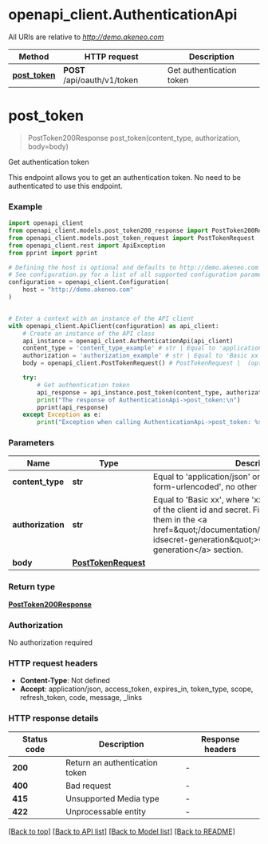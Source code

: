 # openapi_client.AuthenticationApi

All URIs are relative to *http://demo.akeneo.com*

Method | HTTP request | Description
------------- | ------------- | -------------
[**post_token**](AuthenticationApi.md#post_token) | **POST** /api/oauth/v1/token | Get authentication token


# **post_token**
> PostToken200Response post_token(content_type, authorization, body=body)

Get authentication token

This endpoint allows you to get an authentication token. No need to be authenticated to use this endpoint.

### Example


```python
import openapi_client
from openapi_client.models.post_token200_response import PostToken200Response
from openapi_client.models.post_token_request import PostTokenRequest
from openapi_client.rest import ApiException
from pprint import pprint

# Defining the host is optional and defaults to http://demo.akeneo.com
# See configuration.py for a list of all supported configuration parameters.
configuration = openapi_client.Configuration(
    host = "http://demo.akeneo.com"
)


# Enter a context with an instance of the API client
with openapi_client.ApiClient(configuration) as api_client:
    # Create an instance of the API class
    api_instance = openapi_client.AuthenticationApi(api_client)
    content_type = 'content_type_example' # str | Equal to 'application/json' or 'application/x-www-form-urlencoded', no other value allowed
    authorization = 'authorization_example' # str | Equal to 'Basic xx', where 'xx' is the base 64 encoding of the client id and secret. Find out how to generate them in the <a href=\"/documentation/authentication.html#client-idsecret-generation\">Client ID/secret generation</a> section.
    body = openapi_client.PostTokenRequest() # PostTokenRequest |  (optional)

    try:
        # Get authentication token
        api_response = api_instance.post_token(content_type, authorization, body=body)
        print("The response of AuthenticationApi->post_token:\n")
        pprint(api_response)
    except Exception as e:
        print("Exception when calling AuthenticationApi->post_token: %s\n" % e)
```



### Parameters


Name | Type | Description  | Notes
------------- | ------------- | ------------- | -------------
 **content_type** | **str**| Equal to &#39;application/json&#39; or &#39;application/x-www-form-urlencoded&#39;, no other value allowed | 
 **authorization** | **str**| Equal to &#39;Basic xx&#39;, where &#39;xx&#39; is the base 64 encoding of the client id and secret. Find out how to generate them in the &lt;a href&#x3D;\&quot;/documentation/authentication.html#client-idsecret-generation\&quot;&gt;Client ID/secret generation&lt;/a&gt; section. | 
 **body** | [**PostTokenRequest**](PostTokenRequest.md)|  | [optional] 

### Return type

[**PostToken200Response**](PostToken200Response.md)

### Authorization

No authorization required

### HTTP request headers

 - **Content-Type**: Not defined
 - **Accept**: application/json, access_token, expires_in, token_type, scope, refresh_token, code, message, _links

### HTTP response details

| Status code | Description | Response headers |
|-------------|-------------|------------------|
**200** | Return an authentication token |  -  |
**400** | Bad request |  -  |
**415** | Unsupported Media type |  -  |
**422** | Unprocessable entity |  -  |

[[Back to top]](#) [[Back to API list]](../README.md#documentation-for-api-endpoints) [[Back to Model list]](../README.md#documentation-for-models) [[Back to README]](../README.md)

